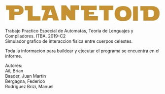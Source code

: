 ![Planetoid](planetoid.png)

Trabajo Practico Especial de Automatas, Teoria de Lenguajes y Compiladores. ITBA. 2019-C2 </br>
Simulador grafico de interaccion fisica entre cuerpos celestes.</br>

Toda la informacion para buildear y ejecutar el programa se encuentra en el informe.</br>
  
Autores: </br>
  Ail, Brian </br>
  Baader, Juan Martin </br>
  Bergagna, Federico </br>
  Rodriguez Brizi, Manuel </br>
  
